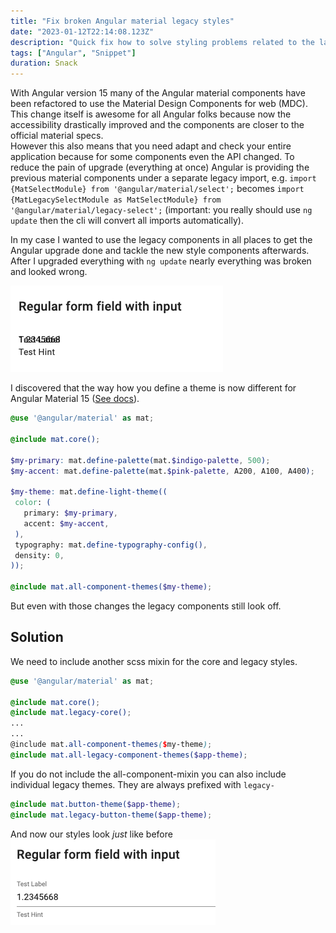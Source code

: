 ```yaml
---
title: "Fix broken Angular material legacy styles"
date: "2023-01-12T22:14:08.123Z"
description: "Quick fix how to solve styling problems related to the latest Angular 15 Legacy components"
tags: ["Angular", "Snippet"]
duration: Snack
---
```


With Angular version 15 many of the Angular material components have been refactored to use the Material Design Components 
for web (MDC). This change itself is awesome for all Angular folks because now the accessibility drastically improved and 
the components are closer to the official material specs.  
However this also means that you need adapt and check your entire application because for some components even the API changed.
To reduce the pain of upgrade (everything at once) Angular is providing the previous material components under a separate 
legacy import, e.g. `import {MatSelectModule} from '@angular/material/select';` becomes 
`import {MatLegacySelectModule as MatSelectModule} from '@angular/material/legacy-select';` (important: you really should use 
`ng update` then the cli will convert all imports automatically).

In my case I wanted to use the legacy components in all places to get the Angular upgrade done and tackle the new style components 
afterwards. After I upgraded everything with `ng update` nearly everything was broken and looked wrong.

![Sample image of broken input field](./broken-styles.png)

I discovered that the way how you define a theme is now different for Angular Material 15 ([See docs](https://material.angular.io/guide/theming)).
```scss
@use '@angular/material' as mat;

@include mat.core();

$my-primary: mat.define-palette(mat.$indigo-palette, 500);
$my-accent: mat.define-palette(mat.$pink-palette, A200, A100, A400);

$my-theme: mat.define-light-theme((
 color: (
   primary: $my-primary,
   accent: $my-accent,
 ),
 typography: mat.define-typography-config(),
 density: 0,
));

@include mat.all-component-themes($my-theme);
```
But even with those changes the legacy components still look off.

## Solution

We need to include another scss mixin for the core and legacy styles. 
```scss
@use '@angular/material' as mat;

@include mat.core();
@include mat.legacy-core();
...
...
@include mat.all-component-themes($my-theme);
@include mat.all-legacy-component-themes($app-theme);

```

If you do not include the all-component-mixin you can also include individual legacy themes. They are always prefixed with `legacy-`
```scss
@include mat.button-theme($app-theme);
@include mat.legacy-button-theme($app-theme);
```

And now our styles look *just*  like before
![Sample image of working input field](./working-styles.png)